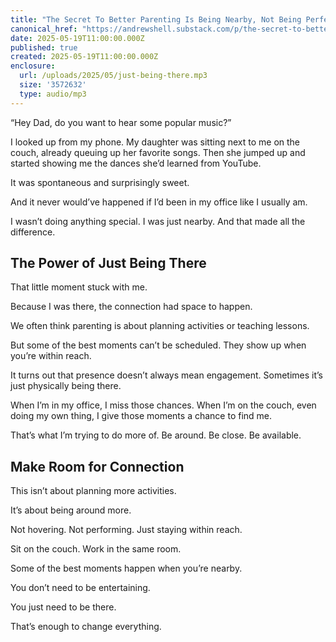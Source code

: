 ```yaml
---
title: "The Secret To Better Parenting Is Being Nearby, Not Being Perfect"
canonical_href: "https://andrewshell.substack.com/p/the-secret-to-better-parenting-is"
date: 2025-05-19T11:00:00.000Z
published: true
created: 2025-05-19T11:00:00.000Z
enclosure:
  url: /uploads/2025/05/just-being-there.mp3
  size: '3572632'
  type: audio/mp3
---
```


“Hey Dad, do you want to hear some popular music?”

I looked up from my phone. My daughter was sitting next to me on the couch, already queuing up her favorite songs. Then she jumped up and started showing me the dances she’d learned from YouTube.

It was spontaneous and surprisingly sweet.

And it never would’ve happened if I’d been in my office like I usually am.

I wasn’t doing anything special. I was just nearby. And that made all the difference.

## The Power of Just Being There

That little moment stuck with me.

Because I was there, the connection had space to happen.

We often think parenting is about planning activities or teaching lessons.

But some of the best moments can’t be scheduled. They show up when you’re within reach.

It turns out that presence doesn’t always mean engagement. Sometimes it’s just physically being there.

When I’m in my office, I miss those chances. When I’m on the couch, even doing my own thing, I give those moments a chance to find me.

That’s what I’m trying to do more of. Be around. Be close. Be available.


## Make Room for Connection

This isn’t about planning more activities.

It’s about being around more.

Not hovering. Not performing. Just staying within reach.

Sit on the couch. Work in the same room.

Some of the best moments happen when you’re nearby.

You don’t need to be entertaining.

You just need to be there.

That’s enough to change everything.